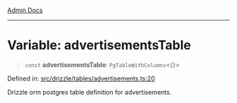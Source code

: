 [Admin Docs](/)

***

# Variable: advertisementsTable

> `const` **advertisementsTable**: `PgTableWithColumns`\<\{\}\>

Defined in: [src/drizzle/tables/advertisements.ts:20](https://github.com/Suyash878/talawa-api/blob/dd80c416ddd46afdb07c628dc824194bc09930cc/src/drizzle/tables/advertisements.ts#L20)

Drizzle orm postgres table definition for advertisements.
